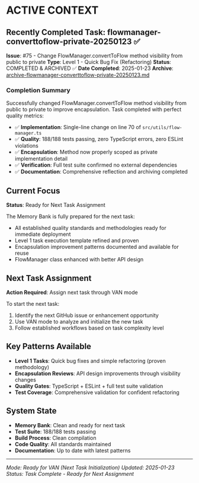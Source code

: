 # ACTIVE CONTEXT

## Recently Completed Task: flowmanager-converttoflow-private-20250123 ✅

**Issue**: #75 - Change FlowManager.convertToFlow method visibility from public to private
**Type**: Level 1 - Quick Bug Fix (Refactoring)
**Status**: COMPLETED & ARCHIVED ✅
**Date Completed**: 2025-01-23
**Archive**: [archive-flowmanager-converttoflow-private-20250123.md](archive/archive-flowmanager-converttoflow-private-20250123.md)

### Completion Summary

Successfully changed FlowManager.convertToFlow method visibility from public to private to improve encapsulation. Task completed with perfect quality metrics:

- ✅ **Implementation**: Single-line change on line 70 of `src/utils/flow-manager.ts`
- ✅ **Quality**: 188/188 tests passing, zero TypeScript errors, zero ESLint violations
- ✅ **Encapsulation**: Method now properly scoped as private implementation detail
- ✅ **Verification**: Full test suite confirmed no external dependencies
- ✅ **Documentation**: Comprehensive reflection and archiving completed

## Current Focus

**Status**: Ready for Next Task Assignment

The Memory Bank is fully prepared for the next task:

- All established quality standards and methodologies ready for immediate deployment
- Level 1 task execution template refined and proven
- Encapsulation improvement patterns documented and available for reuse
- FlowManager class enhanced with better API design

## Next Task Assignment

**Action Required**: Assign next task through VAN mode

To start the next task:

1. Identify the next GitHub issue or enhancement opportunity
2. Use VAN mode to analyze and initialize the new task
3. Follow established workflows based on task complexity level

## Key Patterns Available

- **Level 1 Tasks**: Quick bug fixes and simple refactoring (proven methodology)
- **Encapsulation Reviews**: API design improvements through visibility changes
- **Quality Gates**: TypeScript + ESLint + full test suite validation
- **Test Coverage**: Comprehensive validation for confident refactoring

## System State

- **Memory Bank**: Clean and ready for next task
- **Test Suite**: 188/188 tests passing
- **Build Process**: Clean compilation
- **Code Quality**: All standards maintained
- **Documentation**: Up to date with latest patterns

---

_Mode: Ready for VAN (Next Task Initialization)_
_Updated: 2025-01-23_
_Status: Task Complete - Ready for Next Assignment_
